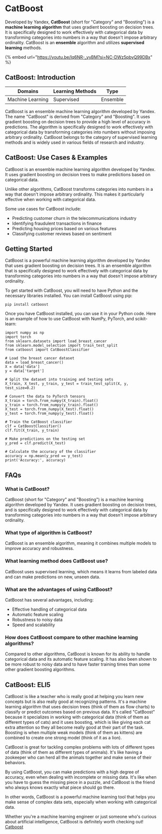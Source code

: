 # CatBoost

Developed by Yandex, **CatBoost** (short for "Category" and "Boosting") is a **machine learning algorithm** that uses gradient boosting on decision trees. It is specifically designed to work effectively with categorical data by transforming categories into numbers in a way that doesn't impose arbitrary ordinality. CatBoost is an **ensemble** algorithm and utilizes **supervised learning** methods.

{% embed url="https://youtu.be/Iq6NR-_yyBM?si=NC-DWz5pbyQ99DBx" %}

## CatBoost: Introduction

| Domains          | Learning Methods | Type     |
| ---------------- | ---------------- | -------- |
| Machine Learning | Supervised       | Ensemble |

CatBoost is an ensemble machine learning algorithm developed by Yandex. The name "CatBoost" is derived from "Category" and "Boosting". It uses gradient boosting on decision trees to provide a high level of accuracy in predictions. The algorithm is specifically designed to work effectively with categorical data by transforming categories into numbers without imposing arbitrary ordinality. CatBoost belongs to the category of supervised learning methods and is widely used in various fields of research and industry.

## CatBoost: Use Cases & Examples

CatBoost is an ensemble machine learning algorithm developed by Yandex. It uses gradient boosting on decision trees to make predictions based on categorical data.

Unlike other algorithms, CatBoost transforms categories into numbers in a way that doesn't impose arbitrary ordinality. This makes it particularly effective when working with categorical data.

Some use cases for CatBoost include:

* Predicting customer churn in the telecommunications industry
* Identifying fraudulent transactions in finance
* Predicting housing prices based on various features
* Classifying customer reviews based on sentiment

## Getting Started

CatBoost is a powerful machine learning algorithm developed by Yandex that uses gradient boosting on decision trees. It is an ensemble algorithm that is specifically designed to work effectively with categorical data by transforming categories into numbers in a way that doesn't impose arbitrary ordinality.

To get started with CatBoost, you will need to have Python and the necessary libraries installed. You can install CatBoost using pip:

```
pip install catboost
```

Once you have CatBoost installed, you can use it in your Python code. Here is an example of how to use CatBoost with NumPy, PyTorch, and scikit-learn:

```
import numpy as np
import torch
from sklearn.datasets import load_breast_cancer
from sklearn.model_selection import train_test_split
from catboost import CatBoostClassifier

# Load the breast cancer dataset
data = load_breast_cancer()
X = data['data']
y = data['target']

# Split the dataset into training and testing sets
X_train, X_test, y_train, y_test = train_test_split(X, y, test_size=0.2)

# Convert the data to PyTorch tensors
X_train = torch.from_numpy(X_train).float()
y_train = torch.from_numpy(y_train).float()
X_test = torch.from_numpy(X_test).float()
y_test = torch.from_numpy(y_test).float()

# Train the CatBoost classifier
clf = CatBoostClassifier()
clf.fit(X_train, y_train)

# Make predictions on the testing set
y_pred = clf.predict(X_test)

# Calculate the accuracy of the classifier
accuracy = np.mean(y_pred == y_test)
print('Accuracy:', accuracy)

```

## FAQs

### What is CatBoost?

CatBoost (short for "Category" and "Boosting") is a machine learning algorithm developed by Yandex. It uses gradient boosting on decision trees, and is specifically designed to work effectively with categorical data by transforming categories into numbers in a way that doesn't impose arbitrary ordinality.

### What type of algorithm is CatBoost?

CatBoost is an ensemble algorithm, meaning it combines multiple models to improve accuracy and robustness.

### What learning method does CatBoost use?

CatBoost uses supervised learning, which means it learns from labeled data and can make predictions on new, unseen data.

### What are the advantages of using CatBoost?

CatBoost has several advantages, including:

* Effective handling of categorical data
* Automatic feature scaling
* Robustness to noisy data
* Speed and scalability

### How does CatBoost compare to other machine learning algorithms?

Compared to other algorithms, CatBoost is known for its ability to handle categorical data and its automatic feature scaling. It has also been shown to be more robust to noisy data and to have faster training times than some other gradient boosting algorithms.

## CatBoost: ELI5

CatBoost is like a teacher who is really good at helping you learn new concepts but is also really good at recognizing patterns. It's a machine learning algorithm that uses decision trees (think of them as flow charts) to classify or predict outcomes based on previous data. It's called "CatBoost" because it specializes in working with categorical data (think of them as different types of cats) and it uses boosting, which is like giving each cat extra attention so they all become really good at their part of the task. Boosting is when multiple weak models (think of them as kittens) are combined to create one strong model (think of it as a lion).

CatBoost is great for tackling complex problems with lots of different types of data (think of them as different types of animals). It's like having a zookeeper who can herd all the animals together and make sense of their behaviors.

By using CatBoost, you can make predictions with a high degree of accuracy, even when dealing with incomplete or missing data. It's like when you have to guess the missing piece in a puzzle, and CatBoost is the friend who always knows exactly what piece should go there.

In other words, CatBoost is a powerful machine learning tool that helps you make sense of complex data sets, especially when working with categorical data.

Whether you're a machine learning engineer or just someone who's curious about artificial intelligence, CatBoost is definitely worth checking out! [Catboost](https://serp.ai/catboost/)
